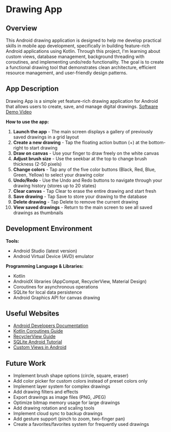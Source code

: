 # Drawing App

## Overview

This Android drawing application is designed to help me develop practical skills in mobile app development, specifically in building feature-rich Android applications using Kotlin. Through this project, I'm learning about custom views, database management, background threading with coroutines, and implementing undo/redo functionality. The goal is to create a functional drawing tool that demonstrates clean architecture, efficient resource management, and user-friendly design patterns.

## App Description

Drawing App is a simple yet feature-rich drawing application for Android that allows users to create, save, and manage digital drawings.
[Software Demo Video](https://youtu.be/mt-FSJkq6iM)

**How to use the app:**

1. **Launch the app** - The main screen displays a gallery of previously saved drawings in a grid layout
2. **Create a new drawing** - Tap the floating action button (+) at the bottom-right to start drawing
3. **Draw on canvas** - Use your finger to draw freely on the white canvas
4. **Adjust brush size** - Use the seekbar at the top to change brush thickness (2-50 pixels)
5. **Change colors** - Tap any of the five color buttons (Black, Red, Blue, Green, Yellow) to select your drawing color
6. **Undo/Redo** - Use the Undo and Redo buttons to navigate through your drawing history (stores up to 20 states)
7. **Clear canvas** - Tap Clear to erase the entire drawing and start fresh
8. **Save drawing** - Tap Save to store your drawing to the database
9. **Delete drawing** - Tap Delete to remove the current drawing
10. **View saved drawings** - Return to the main screen to see all saved drawings as thumbnails

## Development Environment

**Tools:**
- Android Studio (latest version)
- Android Virtual Device (AVD) emulator

**Programming Language & Libraries:**
- Kotlin
- AndroidX libraries (AppCompat, RecyclerView, Material Design)
- Coroutines for asynchronous operations
- SQLite for local data persistence
- Android Graphics API for canvas drawing

## Useful Websites

* [Android Developers Documentation](https://developer.android.com/docs)
* [Kotlin Coroutines Guide](https://kotlinlang.org/docs/coroutines-overview.html)
* [RecyclerView Guide](https://developer.android.com/guide/topics/ui/layout/recyclerview)
* [SQLite Android Tutorial](https://developer.android.com/training/data-storage/sqlite)
* [Custom Views in Android](https://developer.android.com/guide/topics/ui/custom-components)

## Future Work

* Implement brush shape options (circle, square, eraser)
* Add color picker for custom colors instead of preset colors only
* Implement layer system for complex drawings
* Add drawing filters and effects
* Export drawings as image files (PNG, JPEG)
* Optimize bitmap memory usage for large drawings
* Add drawing rotation and scaling tools
* Implement cloud sync to backup drawings
* Add gesture support (pinch to zoom, two-finger pan)
* Create a favorites/favorites system for frequently used drawings